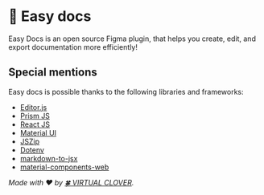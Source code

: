 # 📝 Easy docs

Easy Docs is an open source Figma plugin, that helps you create, edit, and export documentation more efficiently!

## Special mentions

Easy docs is possible thanks to the following libraries and frameworks:

- <a href="https://editorjs.io/" target="_blank">Editor.js</a>
- <a href="https://prismjs.com/" target="_blank">Prism JS</a>
- <a href="https://react.dev/" target="_blank">React JS</a>
- <a href="https://mui.com/" target="_blank">Material UI</a>
- <a href="https://stuk.github.io/jszip/" target="_blank">JSZip</a>
- <a href="https://www.dotenv.org/" target="_blank">Dotenv</a>
- <a href="https://github.com/quantizor/markdown-to-jsx" target="_blank">markdown-to-jsx</a>
- <a href="https://github.com/material-components/material-components-web" target="_blank">material-components-web </a>



_Made with ♥ by <a href="https://virtualclover.com.mx/" target="_blank">🍀 VIRTUAL CLOVER</a>._
